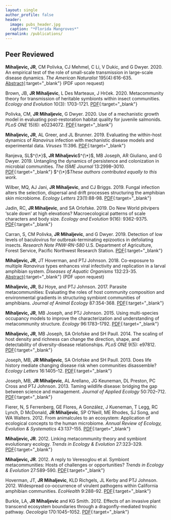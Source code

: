 ```yaml
---
layout: single
author_profile: false
header:
  image: pubs_header.jpg
  caption: "*Florida Mangroves*"
permalink: /publications/
---
```


## Peer Reviewed

**Mihaljevic, JR**, CM Polivka, CJ Mehmel, C Li, V Dukic, and G Dwyer. 2020. An empirical test of the role of small-scale transmission in large-scale disease dynamics. *The American Naturalist* 195(4):616-635. [Abstract](https://www.journals.uchicago.edu/doi/abs/10.1086/707457?journalCode=an){:target="_blank"} (PDF upon request)

Brown, JB, **JR Mihaljevic**, L Des Marteaux, J Hrček. 2020. Metacommunity theory for transmission of heritable symbionts within insect communities. *Ecology and Evolution* 10(3): 1703-1721. [PDF](https://onlinelibrary.wiley.com/doi/epdf/10.1002/ece3.5754){:target="_blank"}

Polivka, CM, **JR Mihaljevic**, G Dwyer. 2020. Use of a mechanistic growth model in evaluating post-restoration habitat quality for juvenile salmonids. *PLoS ONE* 15(6): e0234072. [PDF](https://journals.plos.org/plosone/article?id=10.1371/journal.pone.0234072){:target="_blank"}

**Mihaljevic, JR**, AL Greer, and JL Brunner. 2019. Evaluating the within-host dynamics of *Ranavirus* infection with mechanistic disease models and experimental data. *Viruses* 11:396. [PDF](https://www.mdpi.com/1999-4915/11/5/396){:target="_blank"}

Ranjeva, SL$^{\*}$, **JR Mihaljevic**$^{\*}$, MB Joseph, AR Giuliano, and G Dwyer. 2019. Untangling the dynamics of persistence and colonization in microbial communities. *The ISME Journal* 13:2998–3010. [PDF](https://www.nature.com/articles/s41396-019-0488-7){:target="_blank"} $^{\*}$*These authors contributed equally to this work.*

Wilber, MQ, AJ Jani, **JR Mihaljevic**, and CJ Briggs. 2019. Fungal infection alters the selection, dispersal and drift processes structuring the amphibian skin microbiome. *Ecology Letters* 23(1):88-98. [PDF]( https://doi.org/10.1111/ele.13414){:target="_blank"}

Jadin, RC, **JR Mihaljevic**, and SA Orlofske. 2019. Do New World pitvipers ‘scale down’ at high elevations? Macroecological patterns of scale characters and body size. *Ecology and Evolution* 9(16): 9362-9375. [PDF](https://onlinelibrary.wiley.com/doi/full/10.1002/ece3.5486){:target="_blank"} 

Carran, S, CM Polivka, **JR Mihaljevic**, and G Dwyer. 2019. Detection of low levels of baculovirus for outbreak-terminating epizootics in defoliating insects. *Research Note PNW-RN-580* U.S. Department of Agriculture, Forest Service, Pacific Northwest Research Station. [PDF](https://www.fs.fed.us/pnw/pubs/pnw_rn580.pdf){:target="_blank"}

**Mihaljevic, JR**, JT Hoverman, and PTJ Johnson. 2018. Co-exposure to multiple *Ranavirus* types enhances viral infectivity and replication in a larval amphibian system. *Diseases of Aquatic Organisms* 132:23-35. [Abstract](https://doi.org/10.3354/dao03300){:target="_blank"} (PDF upon request)

**Mihaljevic, JR**, BJ Hoye, and PTJ Johnson. 2017. Parasite metacommunities: Evaluating the roles of host community composition and environmental gradients in structuring symbiont communities of amphibians. *Journal of Animal Ecology* 87:354-368. [PDF](https://drive.google.com/file/d/1UVSHMO-08w943HRcI9GnAOQwWU0tt5um/view?usp=sharing){:target="_blank"} 

**Mihaljevic, JR**, MB Joseph, and PTJ Johnson. 2015. Using multi-species occupancy models to improve the characterization and understanding of metacommunity structure. *Ecology* 96:1783–1792. [PDF](https://drive.google.com/open?id=0B9UsfqlH3_y1MFVXbl9HRXpJclk){:target="_blank"}

**Mihaljevic, JR**, MB Joseph, SA Orlofske and SH Paull. 2014. The scaling of host density and richness can change the direction, shape, and detectability of diversity-disease relationships. *PLoS ONE* 9(5): e97812. [PDF](https://drive.google.com/open?id=0B9UsfqlH3_y1ZDlBTzFwelhqblk){:target="_blank"}

Joseph, MB, **JR Mihaljevic**, SA Orlofske and SH Paull. 2013. Does life history mediate changing disease risk when communities disassemble? *Ecology Letters* 16:1405–12. [PDF](https://drive.google.com/open?id=0B9UsfqlH3_y1OEdSVE9ydERoYm8){:target="_blank"}

Joseph, MB, **JR Mihaljevic**, AL Arellano, JG Keuneman, DL Preston, PC Cross and PTJ Johnson. 2013. Taming wildlife disease: bridging the gap between science and management. *Journal of Applied Ecology* 50:702–712. [PDF](https://drive.google.com/open?id=0B9UsfqlH3_y1N1dONzNsWTE0R0U){:target="_blank"}

Fierer, N, S Ferrenberg, GE Flores, A González, J Kueneman, T Legg, RC Lynch, D McDonald, **JR Mihaljevic**, SP O’Neill, ME Rhodes, SJ Song, and WA Walters. 2012. From animalcules to an ecosystem: Application of ecological concepts to the human microbiome. *Annual Review of Ecology, Evolution & Systematics* 43:137–155. [PDF](https://drive.google.com/open?id=0B9UsfqlH3_y1VUZqQTNyU09Nd0k){:target="_blank"}

**Mihaljevic, JR**. 2012. Linking metacommunity theory and symbiont evolutionary ecology. *Trends in Ecology & Evolution* 27:323–329. [PDF](https://drive.google.com/open?id=0B9UsfqlH3_y1RWcxNUROTzVXdkU){:target="_blank"}

**Mihaljevic, JR**. 2012. A reply to Veresoglou et al. Symbiont metacommunities: Hosts of challenges or opportunities? *Trends in Ecology & Evolution* 27:589-590. [PDF](https://drive.google.com/open?id=0B9UsfqlH3_y1SGNQdzdNQ2V3eVk){:target="_blank"}

Hoverman, JT, **JR Mihaljevic**, KLD Richgels, JL Kerby and PTJ Johnson. 2012. Widespread co-occurrence of virulent pathogens within California amphibian communities. *EcoHealth* 9:288–92. [PDF](https://drive.google.com/open?id=0B9UsfqlH3_y1RVM4U2xxMmFKV00){:target="_blank"}

Burkle, LA, **JR Mihaljevic** and KG Smith. 2012. Effects of an invasive plant transcend ecosystem boundaries through a dragonfly-mediated trophic pathway. *Oecologia* 170:1045–1052. [PDF](https://drive.google.com/open?id=0B9UsfqlH3_y1aFFsSV9TeURMUGc){:target="_blank"}


